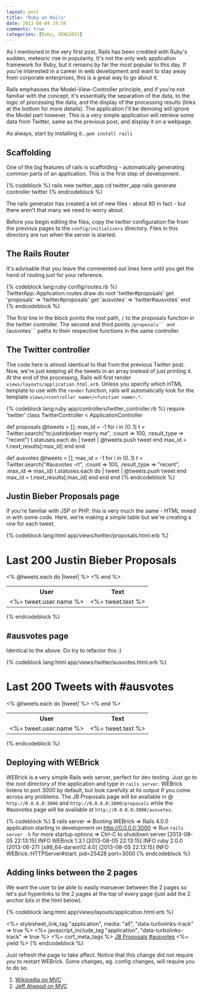 ```yaml
---
layout: post
title: "Ruby on Rails"
date: 2013-08-04 19:58
comments: true
categories: [Ruby, SENG2021]
---
```


As I mentioned in the very first post, Rails has been credited with Ruby's sudden, meteoric rise in popularity. It's not the only web application framework for Ruby, but it remains by far the most popular to this day. If you're interested in a career in web development and want to stay away from corporate enterprises, this is a great way to go about it.

Rails emphasises the Model-View-Controller principle, and if you're not familiar with the concept, it's essentially the separation of the data, to the logic of processing the data, and the display of the processing results (links at the bottom for more details). The application I'll be demoing will ignore the Model part however. This is a very simple application will retrieve some data from Twitter, same as the previous post, and display it on a webpage.

As always, start by installing it...```gem install rails```

## Scaffolding

One of the big features of rails is scaffolding - automatically generating common parts of an application. This is the first step of development.

{% codeblock %}
rails new twitter_app
cd twitter_app
rails generate controller twitter
{% endcodeblock %}

The rails generator has created a lot of new files - about 80 in fact - but there aren't that many we need to worry about.

Before you begin editing the files, copy the twitter configuration file from the previous pages to the ```config/initializers``` directory. Files in this directory are run when the server is started.

## The Rails Router

It's advisable that you leave the commented out lines here until you get the hand of routing just for your reference.

{% codeblock lang:ruby config/routes.rb %}
TwitterApp::Application.routes.draw do
  root 'twitter#proposals'
  get 'proposals' => 'twitter#proposals'
  get 'ausvotes' => 'twitter#ausvotes'
end
{% endcodeblock %}

The first line in the block points the root path, ```/``` to the proposals function in the twitter controller. The second and third points ```/proposals`` and ```/ausvotes``` paths to their respective functions in the same controller.

## The Twitter controller

The code here is almost identical to that from the previous Twitter post. Now, we're just keeping all the tweets in an array instead of just printing it. At the end of the processing, Rails will first render ```views/layouts/application.html.erb```. Unless you specify which HTML template to use with the ```render``` function, rails will automatically look for the template ```views/<controller name>/<function name>.*```.

{% codeblock lang:ruby app/controllers/twitter_controller.rb %}
require 'twitter'
class TwitterController < ApplicationController
  
  def proposals
    @tweets = [];
    max_id = -1
    for i in (0..1)
      t = Twitter.search("to:justinbieber marry me", :count => 100, :result_type => "recent")
      t.statuses.each do | tweet |
        @tweets.push tweet
      end
      max_id = t.next_results[:max_id]
    end
  end

  def ausvotes
    @tweets = [];
    max_id = -1
    for i in (0..1)
      t = Twitter.search("#ausvotes -rt", :count => 100, :result_type => "recent", :max_id => max_id)
      t.statuses.each do | tweet |
        @tweets.push tweet
      end
      max_id = t.next_results[:max_id]
    end
  end
end
{% endcodeblock %}

## Justin Bieber Proposals page

If you're familiar with JSP or PHP, this is very much the same - HTML mixed in with some code. Here, we're making a simple table but we're creating a row for each tweet.

{% codeblock lang:html app/views/twitter/proposals.html.erb %}
<h1>Last 200 Justin Bieber Proposals</h1>

<table>
  <tr>
    <th>User</th>
    <th>Text</th>
  </tr>
<% @tweets.each do |tweet| %>
  <tr>
    <td><%= tweet.user.name %></td>
    <td><%= tweet.text %></td>
  </tr>
<% end %>
</table>
{% endcodeblock %}

## #ausvotes page

Identical to the above. Do try to refactor this :)

{% codeblock lang:html app/views/twitter/ausvotes.html.erb %}
<h1>Last 200 Tweets with #ausvotes</h1>

<table>
  <tr>
    <th>User</th>
    <th>Text</th>
  </tr>
<% @tweets.each do |tweet| %>
  <tr>
    <td><%= tweet.user.name %></td>
    <td><%= tweet.text %></td>
  </tr>
<% end %>
</table>
{% endcodeblock %}

## Deploying with WEBrick

WEBrick is a very simple Rails web server, perfect for dev testing. Just go to the root directory of the application and type in ```rails server```. WEBrick listens to port 3000 by default, but look carefully at its output if you come across any problems. The JB Proposals page will be available in @ ```http://0.0.0.0:3000``` and ```http://0.0.0.0:3000/proposals``` while the #ausvotes page will be available at ```http://0.0.0.0:3000/ausvotes```.

{% codeblock %}
$ rails server
=> Booting WEBrick
=> Rails 4.0.0 application starting in development on http://0.0.0.0:3000
=> Run `rails server -h` for more startup options
=> Ctrl-C to shutdown server
[2013-08-05 22:13:15] INFO  WEBrick 1.3.1
[2013-08-05 22:13:15] INFO  ruby 2.0.0 (2013-06-27) [x86_64-darwin12.4.0]
[2013-08-05 22:13:15] INFO  WEBrick::HTTPServer#start: pid=25428 port=3000
{% endcodeblock %}

## Adding links between the 2 pages

We want the user to be able to easily manuever between the 2 pages so let's put hyperlinks to the 2 pages at the top of every page (just add the 2 anchor bits in the html below).

{% codeblock lang:html app/views/layouts/application.html.erb %}
<!DOCTYPE html>
<html>
<head>
  <title>TwitterApp</title>
  <%= stylesheet_link_tag    "application", media: "all", "data-turbolinks-track" => true %>
  <%= javascript_include_tag "application", "data-turbolinks-track" => true %>
  <%= csrf_meta_tags %>
</head>
<body>
  <a href="/proposals">JB Proposals</a>
  <a href="/ausvotes">#ausvotes</a>
<%= yield %>

</body>
</html>
{% endcodeblock %}

Just refresh the page to take affect. Notice that this change did not require you to restart WEBrick. Some changes, eg. config changes, will require you to do so.

1. [Wikipedia on MVC][1]
2. [Jeff Atwood on MVC][2]

  [1]: http://en.wikipedia.org/wiki/Model%E2%80%93view%E2%80%93controller
  [2]: http://www.codinghorror.com/blog/2008/05/understanding-model-view-controller.html